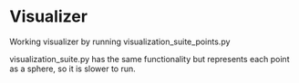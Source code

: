 # Visualizer

Working visualizer by running visualization_suite_points.py

visualization_suite.py has the same functionality but represents each point as a sphere, so it is slower to run.
